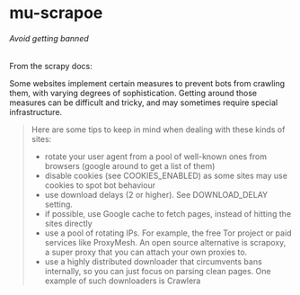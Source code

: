 # mu-scrapoe

###### Avoid getting banned

From the scrapy docs:

Some websites implement certain measures to prevent bots from crawling them,
with varying degrees of sophistication. Getting around those measures can be
difficult and tricky, and may sometimes require special infrastructure. 

> Here are some tips to keep in mind when dealing with these kinds of sites:
>    * rotate your user agent from a pool of well-known ones from browsers (google around to get a list of them)
>    * disable cookies (see COOKIES_ENABLED) as some sites may use cookies to spot bot behaviour
>    * use download delays (2 or higher). See DOWNLOAD_DELAY setting.
>    * if possible, use Google cache to fetch pages, instead of hitting the sites directly
>    * use a pool of rotating IPs. For example, the free Tor project or paid services like ProxyMesh. An open source alternative is scrapoxy, a super proxy that you can attach your own proxies to.
>    * use a highly distributed downloader that circumvents bans internally, so you can just focus on parsing clean pages. One example of such downloaders is Crawlera

